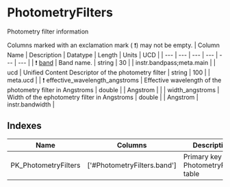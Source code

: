# PhotometryFilters
Photometry filter information


Columns marked with an exclamation mark ( :exclamation:) may not be empty.
| Column Name | Description | Datatype | Length | Units  | UCD |
| --- | --- | --- | --- | --- | --- |
| ❗️ <ins>band</ins> | Band name. | string | 30 |  | instr.bandpass;meta.main  |
| ucd | Unified Content Descriptor of the photometry filter | string | 100 |  | meta.ucd  |
| ❗️ effective_wavelength_angstroms | Effective wavelength of the photometry filter in Angstroms | double |  | Angstrom |   |
| width_angstroms | Width of the ephotometry filter in Angstroms | double |  | Angstrom | instr.bandwidth  |

## Indexes
| Name | Columns | Description |
| --- | --- | --- |
| PK_PhotometryFilters | ['#PhotometryFilters.band'] | Primary key for PhotometryFilters table |

